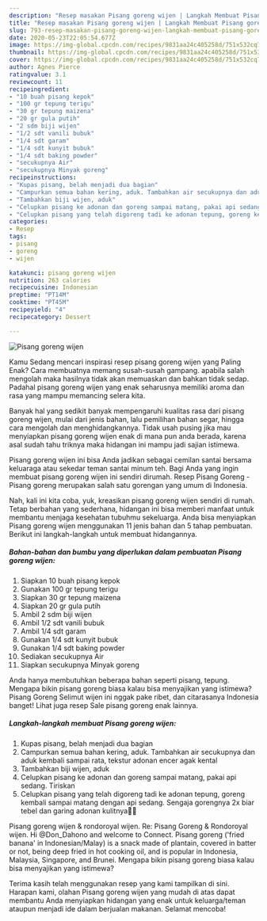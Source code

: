 ```yaml
---
description: "Resep masakan Pisang goreng wijen | Langkah Membuat Pisang goreng wijen Yang Sedap"
title: "Resep masakan Pisang goreng wijen | Langkah Membuat Pisang goreng wijen Yang Sedap"
slug: 793-resep-masakan-pisang-goreng-wijen-langkah-membuat-pisang-goreng-wijen-yang-sedap
date: 2020-05-23T22:05:54.677Z
image: https://img-global.cpcdn.com/recipes/9831aa24c405258d/751x532cq70/pisang-goreng-wijen-foto-resep-utama.jpg
thumbnail: https://img-global.cpcdn.com/recipes/9831aa24c405258d/751x532cq70/pisang-goreng-wijen-foto-resep-utama.jpg
cover: https://img-global.cpcdn.com/recipes/9831aa24c405258d/751x532cq70/pisang-goreng-wijen-foto-resep-utama.jpg
author: Agnes Pierce
ratingvalue: 3.1
reviewcount: 11
recipeingredient:
- "10 buah pisang kepok"
- "100 gr tepung terigu"
- "30 gr tepung maizena"
- "20 gr gula putih"
- "2 sdm biji wijen"
- "1/2 sdt vanili bubuk"
- "1/4 sdt garam"
- "1/4 sdt kunyit bubuk"
- "1/4 sdt baking powder"
- "secukupnya Air"
- "secukupnya Minyak goreng"
recipeinstructions:
- "Kupas pisang, belah menjadi dua bagian"
- "Campurkan semua bahan kering, aduk. Tambahkan air secukupnya dan aduk kembali sampai rata, tekstur adonan encer agak kental"
- "Tambahkan biji wijen, aduk"
- "Celupkan pisang ke adonan dan goreng sampai matang, pakai api sedang. Tiriskan"
- "Celupkan pisang yang telah digoreng tadi ke adonan tepung, goreng kembali sampai matang dengan api sedang. Sengaja gorengnya 2x biar tebel dan garing adonan kulitnya🥰🥰"
categories:
- Resep
tags:
- pisang
- goreng
- wijen

katakunci: pisang goreng wijen 
nutrition: 263 calories
recipecuisine: Indonesian
preptime: "PT14M"
cooktime: "PT45M"
recipeyield: "4"
recipecategory: Dessert

---
```



![Pisang goreng wijen](https://img-global.cpcdn.com/recipes/9831aa24c405258d/751x532cq70/pisang-goreng-wijen-foto-resep-utama.jpg)

Kamu Sedang mencari inspirasi resep pisang goreng wijen yang Paling Enak? Cara membuatnya memang susah-susah gampang. apabila salah mengolah maka hasilnya tidak akan memuaskan dan bahkan tidak sedap. Padahal pisang goreng wijen yang enak seharusnya memiliki aroma dan rasa yang mampu memancing selera kita.

Banyak hal yang sedikit banyak mempengaruhi kualitas rasa dari pisang goreng wijen, mulai dari jenis bahan, lalu pemilihan bahan segar, hingga cara mengolah dan menghidangkannya. Tidak usah pusing jika mau menyiapkan pisang goreng wijen enak di mana pun anda berada, karena asal sudah tahu triknya maka hidangan ini mampu jadi sajian istimewa.

Pisang goreng wijen ini bisa Anda jadikan sebagai cemilan santai bersama keluaraga atau sekedar teman santai minum teh. Bagi Anda yang ingin membuat pisang goreng wijen ini sendiri dirumah. Resep Pisang Goreng - Pisang goreng merupakan salah satu gorengan yang umum di Indonesia.


Nah, kali ini kita coba, yuk, kreasikan pisang goreng wijen sendiri di rumah. Tetap berbahan yang sederhana, hidangan ini bisa memberi manfaat untuk membantu menjaga kesehatan tubuhmu sekeluarga. Anda bisa menyiapkan Pisang goreng wijen menggunakan 11 jenis bahan dan 5 tahap pembuatan. Berikut ini langkah-langkah untuk membuat hidangannya.

<!--inarticleads1-->

##### Bahan-bahan dan bumbu yang diperlukan dalam pembuatan Pisang goreng wijen:

1. Siapkan 10 buah pisang kepok
1. Gunakan 100 gr tepung terigu
1. Siapkan 30 gr tepung maizena
1. Siapkan 20 gr gula putih
1. Ambil 2 sdm biji wijen
1. Ambil 1/2 sdt vanili bubuk
1. Ambil 1/4 sdt garam
1. Gunakan 1/4 sdt kunyit bubuk
1. Gunakan 1/4 sdt baking powder
1. Sediakan secukupnya Air
1. Siapkan secukupnya Minyak goreng


Anda hanya membutuhkan beberapa bahan seperti pisang, tepung. Mengapa bikin pisang goreng biasa kalau bisa menyajikan yang istimewa? Pisang Goreng Selimut wijen ini nggak pake ribet, dan citarasanya Indonesia banget! Lihat juga resep Sale pisang goreng enak lainnya. 

<!--inarticleads2-->

##### Langkah-langkah membuat Pisang goreng wijen:

1. Kupas pisang, belah menjadi dua bagian
1. Campurkan semua bahan kering, aduk. Tambahkan air secukupnya dan aduk kembali sampai rata, tekstur adonan encer agak kental
1. Tambahkan biji wijen, aduk
1. Celupkan pisang ke adonan dan goreng sampai matang, pakai api sedang. Tiriskan
1. Celupkan pisang yang telah digoreng tadi ke adonan tepung, goreng kembali sampai matang dengan api sedang. Sengaja gorengnya 2x biar tebel dan garing adonan kulitnya🥰🥰


Pisang goreng wijen &amp; rondoroyal wijen. Re: Pisang Goreng &amp; Rondoroyal wijen. Hi @Don_Dahono and welcome to Connect. Pisang goreng (&#39;fried banana&#39; in Indonesian/Malay) is a snack made of plantain, covered in batter or not, being deep fried in hot cooking oil, and is popular in Indonesia, Malaysia, Singapore, and Brunei. Mengapa bikin pisang goreng biasa kalau bisa menyajikan yang istimewa? 

Terima kasih telah menggunakan resep yang kami tampilkan di sini. Harapan kami, olahan Pisang goreng wijen yang mudah di atas dapat membantu Anda menyiapkan hidangan yang enak untuk keluarga/teman ataupun menjadi ide dalam berjualan makanan. Selamat mencoba!
